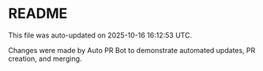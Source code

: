 # README

This file was auto-updated on 2025-10-16 16:12:53 UTC.

Changes were made by Auto PR Bot to demonstrate automated updates, PR creation, and merging.
